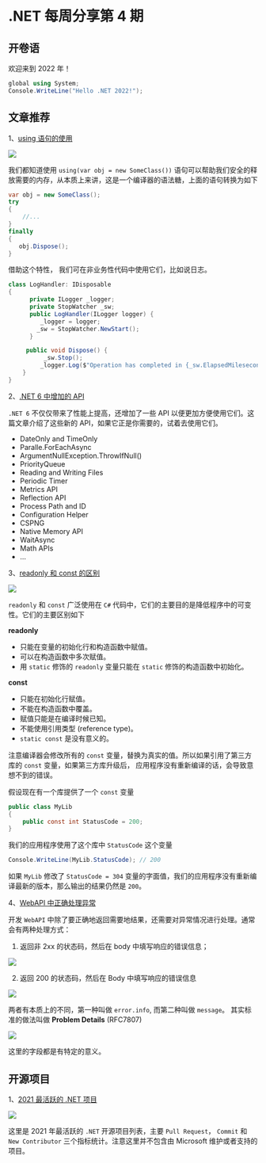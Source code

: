 # .NET 每周分享第 4 期

## 开卷语

欢迎来到 2022 年！

```C#
global using System;
Console.WriteLine("Hello .NET 2022!");
```

## 文章推荐

1、[using 语句的使用](https://www.youtube.com/watch?v=iqt7bqAm27U&ab_channel=NickChapsas)

![](https://encrypted-tbn0.gstatic.com/images?q=tbn:ANd9GcQHefz-Rlz4T7ONIlhwJamkAI1f-WlGAQ-MHA&usqp=CAU)

我们都知道使用 `using(var obj = new SomeClass())` 语句可以帮助我们安全的释放需要的内存，从本质上来讲，这是一个编译器的语法糖，上面的语句转换为如下

```C#
var obj = new SomeClass();
try
{
    //...
}
finally
{
   obj.Dispose();
}
```

借助这个特性， 我们可在非业务性代码中使用它们，比如说日志。

```C#
class LogHandler: IDisposable
{
      private ILogger _logger;
      private StopWatcher _sw;
      public LogHandler(ILogger logger) {
         _logger = logger;
        _sw = StopWatcher.NewStart();
      }

     public void Dispose() {
          _sw.Stop();
         _logger.Log($"Operation has completed in {_sw.ElapsedMilesecond} miliesecond");
    }
}
```

2、[.NET 6 中增加的 API](https://blog.okyrylchuk.dev/20-new-apis-in-net-6)

`.NET 6` 不仅仅带来了性能上提高，还增加了一些 API 以便更加方便使用它们。这篇文章介绍了这些新的 API，如果它正是你需要的，试着去使用它们。

- DateOnly and TimeOnly
- Paralle.ForEachAsync
- ArgumentNullException.ThrowIfNull()
- PriorityQueue
- Reading and Writing Files
- Periodic Timer
- Metrics API
- Reflection API
- Process Path and ID
- Configuration Helper
- CSPNG
- Native Memory API
- WaitAsync
- Math APIs
- ...

3、[readonly 和 const 的区别](https://medium.com/@serhat21zor/c-readonly-vs-const-43a1799fd07d)

![](https://encrypted-tbn0.gstatic.com/images?q=tbn:ANd9GcQjrLFGcVQ2DxyJjnR-qBSQChUNT1lN1CNr1A&usqp=CAU)

`readonly` 和 `const` 广泛使用在 `C#` 代码中，它们的主要目的是降低程序中的可变性。它们的主要区别如下

**readonly**

- 只能在变量的初始化行和构造函数中赋值。
- 可以在构造函数中多次赋值。
- 用 `static` 修饰的 `readonly` 变量只能在 `static` 修饰的构造函数中初始化。

**const**

- 只能在初始化行赋值。
- 不能在构造函数中覆盖。
- 赋值只能是在编译时候已知。
- 不能使用引用类型 (reference type)。
- `static const` 是没有意义的。

注意编译器会修改所有的 `const` 变量，替换为真实的值。所以如果引用了第三方库的 `const` 变量，如果第三方库升级后， 应用程序没有重新编译的话，会导致意想不到的错误。

假设现在有一个库提供了一个 `const` 变量

```C#
public class MyLib
{
    public const int StatusCode = 200;
}
```

我们的应用程序使用了这个库中 `StatusCode` 这个变量

```C#
Console.WriteLine(MyLib.StatusCode); // 200
```

如果 `MyLib` 修改了 `StatusCode = 304` 变量的字面值，我们的应用程序没有重新编译最新的版本，那么输出的结果仍然是 `200`。

4、[WebAPI 中正确处理异常](https://codeopinion.com/problem-details-for-better-rest-http-api-errors/)

开发 `WebAPI` 中除了要正确地返回需要地结果，还需要对异常情况进行处理。通常会有两种处理方式：

1.  返回非 2xx 的状态码，然后在 body 中填写响应的错误信息；

![](https://codeopinion.com/wp-content/uploads/2021/05/1-1-1536x496.png)

2. 返回 200 的状态码，然后在 Body 中填写响应的错误信息

![](https://codeopinion.com/wp-content/uploads/2021/05/2-1.png)

两者有本质上的不同，第一种叫做 `error.info`, 而第二种叫做 `message`。 其实标准的做法叫做 **Problem Details** (RFC7807)

![](https://codeopinion.com/wp-content/uploads/2021/05/4-1-1536x615.png)

这里的字段都是有特定的意义。

## 开源项目

1、[2021 最活跃的 .NET 项目](https://twitter.com/sbwalker/status/1476976431972462601)

![](https://pbs.twimg.com/media/FH9F9ADXoAMuRO0?format=png&name=900x900)

这里是 2021 年最活跃的 `.NET` 开源项目列表，主要 `Pull Request`， `Commit` 和 `New Contributor` 三个指标统计。注意这里并不包含由 Microsoft 维护或者支持的项目。
